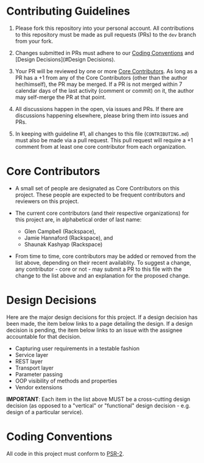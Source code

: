 # Contributing Guidelines

1. Please fork this repository into your personal account. All contributions to this repository must be made as pull requests (PRs) to the `dev` branch from your fork.

1. Changes submitted in PRs must adhere to our [Coding Conventions](#Coding_Conventions) and [Design Decisions](#Design Decisions).

1. Your PR will be reviewed by one or more [Core Contributors](#Core_Contributors). As long as a PR has a +1 from any of the Core Contributors (other than the author her/himself), the PR may be merged. If a PR is not merged within 7 calendar days of the last activity (comment or commit) on it, the author may self-merge the PR at that point.

1. All discussions happen in the open, via issues and PRs. If there are discussions happening elsewhere, please bring them into issues and PRs.

1. In keeping with guideline #1, all changes to this file (`CONTRIBUTING.md`) must also be made via a pull request. This pull request will require a +1 comment from at least one core contributor from each organization.

# Core Contributors

* A small set of people are designated as Core Contributors on this project. These people are expected to be frequent contributors and reviewers on this project.

* The current core contributors (and their respective organizations) for this project are, in alphabetical order of last name:
   * Glen Campbell (Rackspace), 
   * Jamie Hannaford (Rackspace), and 
   * Shaunak Kashyap (Rackspace)

* From time to time, core contributors may be added or removed from the list above, depending on their recent availablity. To suggest a change, any contributor - core or not - may submit a PR to this file with the change to the list above and an explanation for the proposed change.

# Design Decisions

Here are the major design decisions for this project. If a design decision has been made, the item below links to a page detailing the design. If a design decision is pending, the item below links to an issue with the assignee accountable for that decision.

* Capturing user requirements in a testable fashion
* Service layer
* REST layer
* Transport layer
* Parameter passing
* OOP visibility of methods and properties
* Vendor extensions

**IMPORTANT**: Each item in the list above MUST be a cross-cutting design decision (as opposed to a "vertical" or "functional" design decision - e.g. design of a particular service).

# Coding Conventions

All code in this project must conform to [PSR-2](http://www.php-fig.org/psr/psr-2/).
